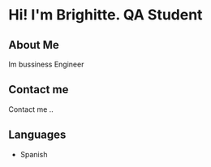 # Hi! I'm Brighitte. QA Student
## About Me 
Im bussiness Engineer
## Contact me 
Contact me ..
## Languages
- Spanish
